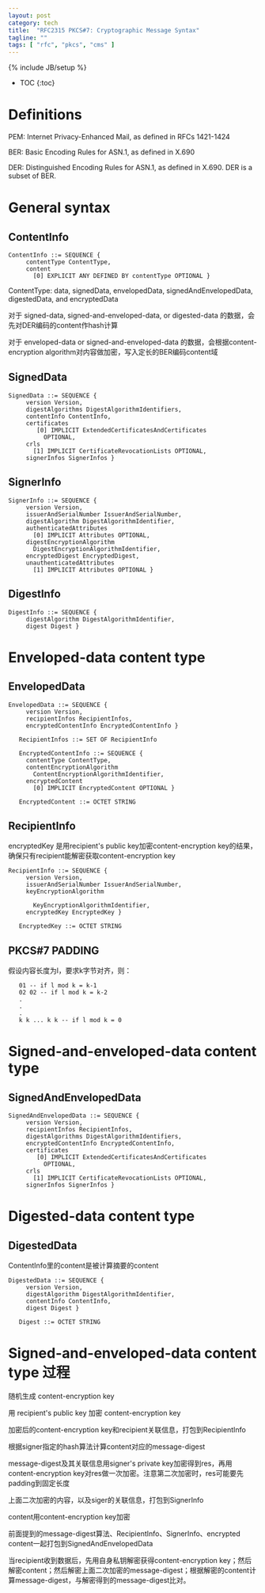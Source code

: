 ```yaml
---
layout: post
category: tech
title:  "RFC2315 PKCS#7: Cryptographic Message Syntax"
tagline: ""
tags: [ "rfc", "pkcs", "cms" ] 
---
```

{% include JB/setup %}

* TOC
{:toc}

# Definitions

PEM: Internet Privacy-Enhanced Mail, as defined in RFCs 1421-1424

BER: Basic Encoding Rules for ASN.1, as defined in X.690

DER: Distinguished Encoding Rules for ASN.1, as defined in X.690.  DER is a subset of BER.

# General syntax

## ContentInfo

    ContentInfo ::= SEQUENCE {
         contentType ContentType,
         content
           [0] EXPLICIT ANY DEFINED BY contentType OPTIONAL }

ContentType: data, signedData, envelopedData, signedAndEnvelopedData, digestedData, and encryptedData

对于 signed-data, signed-and-enveloped-data, or digested-data 的数据，会先对DER编码的content作hash计算

对于 enveloped-data or signed-and-enveloped-data 的数据，会根据content-encryption algorithm对内容做加密，写入定长的BER编码content域

## SignedData

    SignedData ::= SEQUENCE {
         version Version,
         digestAlgorithms DigestAlgorithmIdentifiers,
         contentInfo ContentInfo,
         certificates
            [0] IMPLICIT ExtendedCertificatesAndCertificates
              OPTIONAL,
         crls
           [1] IMPLICIT CertificateRevocationLists OPTIONAL,
         signerInfos SignerInfos }

## SignerInfo

    SignerInfo ::= SEQUENCE {
         version Version,
         issuerAndSerialNumber IssuerAndSerialNumber,
         digestAlgorithm DigestAlgorithmIdentifier,
         authenticatedAttributes
           [0] IMPLICIT Attributes OPTIONAL,
         digestEncryptionAlgorithm
           DigestEncryptionAlgorithmIdentifier,
         encryptedDigest EncryptedDigest,
         unauthenticatedAttributes
           [1] IMPLICIT Attributes OPTIONAL }

## DigestInfo

    DigestInfo ::= SEQUENCE {
         digestAlgorithm DigestAlgorithmIdentifier,
         digest Digest }

# Enveloped-data content type

## EnvelopedData

    EnvelopedData ::= SEQUENCE {
         version Version,
         recipientInfos RecipientInfos,
         encryptedContentInfo EncryptedContentInfo }

       RecipientInfos ::= SET OF RecipientInfo

       EncryptedContentInfo ::= SEQUENCE {
         contentType ContentType,
         contentEncryptionAlgorithm
           ContentEncryptionAlgorithmIdentifier,
         encryptedContent
           [0] IMPLICIT EncryptedContent OPTIONAL }

       EncryptedContent ::= OCTET STRING

## RecipientInfo

encryptedKey 是用recipient's public key加密content-encryption key的结果，确保只有recipient能解密获取content-encryption key

    RecipientInfo ::= SEQUENCE {
         version Version,
         issuerAndSerialNumber IssuerAndSerialNumber,
         keyEncryptionAlgorithm

           KeyEncryptionAlgorithmIdentifier,
         encryptedKey EncryptedKey }

       EncryptedKey ::= OCTET STRING

## PKCS#7 PADDING

假设内容长度为l，要求k字节对齐，则：

       01 -- if l mod k = k-1
       02 02 -- if l mod k = k-2
       .
       .
       .
       k k ... k k -- if l mod k = 0

# Signed-and-enveloped-data content type

## SignedAndEnvelopedData

    SignedAndEnvelopedData ::= SEQUENCE {
         version Version,
         recipientInfos RecipientInfos,
         digestAlgorithms DigestAlgorithmIdentifiers,
         encryptedContentInfo EncryptedContentInfo,
         certificates
            [0] IMPLICIT ExtendedCertificatesAndCertificates
              OPTIONAL,
         crls
           [1] IMPLICIT CertificateRevocationLists OPTIONAL,
         signerInfos SignerInfos }

# Digested-data content type

## DigestedData

ContentInfo里的content是被计算摘要的content

    DigestedData ::= SEQUENCE {
         version Version,
         digestAlgorithm DigestAlgorithmIdentifier,
         contentInfo ContentInfo,
         digest Digest }

       Digest ::= OCTET STRING

# Signed-and-enveloped-data content type 过程

随机生成 content-encryption key 

用 recipient's public key 加密 content-encryption key 

加密后的content-encryption key和recipient关联信息，打包到RecipientInfo

根据signer指定的hash算法计算content对应的message-digest

message-digest及其关联信息用signer's private key加密得到res，再用content-encryption key对res做一次加密。注意第二次加密时，res可能要先padding到固定长度

上面二次加密的内容，以及siger的关联信息，打包到SignerInfo

content用content-encryption key加密

前面提到的message-digest算法、RecipientInfo、SignerInfo、encrypted content一起打包到SignedAndEnvelopedData

当recipient收到数据后，先用自身私钥解密获得content-encryption key；然后解密content；然后解密上面二次加密的message-digest；根据解密的content计算message-digest，与解密得到的message-digest比对。

